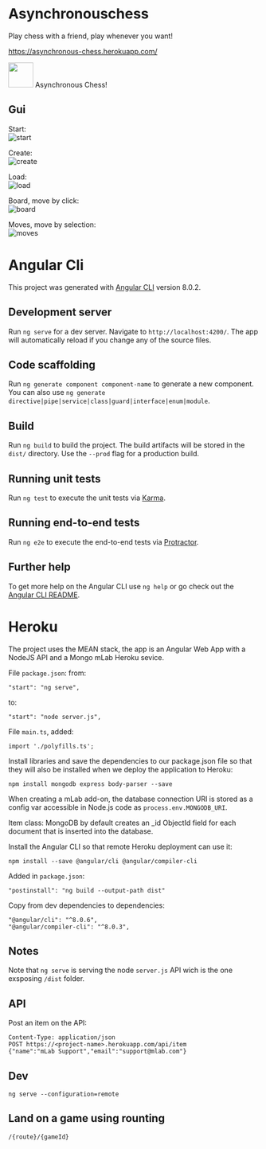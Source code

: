 # Asynchronouschess 

Play chess with a friend, play whenever you want!

https://asynchronous-chess.herokuapp.com/

<img src="images/circle-cropped.png" width="50"> Asynchronous Chess!

## Gui
Start:  
![start](/images/create_load.PNG)  

Create:  
![create](/images/create.PNG)  

Load:  
![load](/images/load.PNG)  

Board, move by click:  
![board](/images/board.PNG)  

Moves, move by selection:  
![moves](/images/moves.png)

# Angular Cli
This project was generated with [Angular CLI](https://github.com/angular/angular-cli) version 8.0.2.

## Development server

Run `ng serve` for a dev server. Navigate to `http://localhost:4200/`. The app will automatically reload if you change any of the source files.

## Code scaffolding

Run `ng generate component component-name` to generate a new component. You can also use `ng generate directive|pipe|service|class|guard|interface|enum|module`.

## Build

Run `ng build` to build the project. The build artifacts will be stored in the `dist/` directory. Use the `--prod` flag for a production build.

## Running unit tests

Run `ng test` to execute the unit tests via [Karma](https://karma-runner.github.io).

## Running end-to-end tests

Run `ng e2e` to execute the end-to-end tests via [Protractor](http://www.protractortest.org/).

## Further help

To get more help on the Angular CLI use `ng help` or go check out the [Angular CLI README](https://github.com/angular/angular-cli/blob/master/README.md).


# Heroku
The project uses the MEAN stack, the app is an Angular Web App with a NodeJS API and a Mongo mLab Heroku sevice.

File `package.json`:
from:
```
"start": "ng serve",
```
to:
```
"start": "node server.js",
```

File `main.ts`, added:
```
import './polyfills.ts';
```

Install libraries and save the dependencies to our package.json file so that they will also be installed when we deploy the application to Heroku:
```
npm install mongodb express body-parser --save
```

When creating a mLab add-on, the database connection URI is stored as a config var accessible in Node.js code as `process.env.MONGODB_URI`.

Item class: MongoDB by default creates an _id ObjectId field for each document that is inserted into the database. 

Install the Angular CLI so that remote Heroku deployment can use it:
```
npm install --save @angular/cli @angular/compiler-cli
```

Added in `package.json`:
```
"postinstall": "ng build --output-path dist"
```

Copy from dev dependencies to dependencies:
```
"@angular/cli": "^8.0.6",
"@angular/compiler-cli": "^8.0.3",
```

## Notes
Note that `ng serve` is serving the node `server.js` API wich is the one exsposing `/dist` folder.


## API
Post an item on the API:
```
Content-Type: application/json
POST https://<project-name>.herokuapp.com/api/item
{"name":"mLab Support","email":"support@mlab.com"}
```

## Dev
```
ng serve --configuration=remote
```

## Land on a game using rounting
```
/{route}/{gameId}
```



